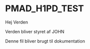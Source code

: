 # PMAD_H1PD_TEST

Hej Verden

Verden bliver styret af JOHN

Denne fil bliver brugt til dokumentation
